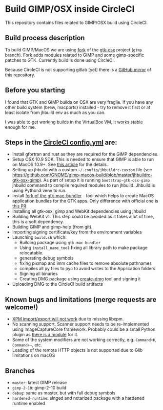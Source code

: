 # Build GIMP/OSX inside CircleCI

This repository contains files related to GIMP/OSX build using CircleCI.

## Build process description

To build GIMP/MacOS we are using [fork](https://gitlab.gnome.org/samm-git/gtk-osx/tree/gimp)
of the [gtk-osx](https://gitlab.gnome.org/GNOME/gtk-osx) project (`gimp` branch). 
Fork adds modules related to GIMP and some gimp-specific patches to GTK.
Currently build is done using CircleCI.

Because CircleCI is not supporting gitlab [yet] there is a [GitHub mirror](https://github.com/GNOME/gimp-macos-build) of this repository.

## Before you starting

I found that GTK and GIMP builds on OSX are very fragile. If you have any other build system (brew, macports) installed - try to remove it first or at least isolate from jhbuild env as much as you can.

I was able to get working builds in the VirtualBox VM, it works stable enough for me.

## Steps in the [CircleCI config.yml](https://github.com/GNOME/gimp-macos-build/blob/master/.circleci/config.yml) are:

- Install gfortran and rust as they are required for the GIMP dependencies.
- Setup OSX 10.9 SDK. This is needed to ensure that GIMP is able to run on MacOS 10.9+. See [this article](https://smallhacks.wordpress.com/2018/11/11/how-to-support-old-osx-version-with-a-recent-xcode/) for the details.
- Setting up jhbuild with a custom `~/.config/jhbuildrc-custom` file (see https://github.com/GNOME/gimp-macos-build/blob/master/jhbuildrc-gtk-osx-gimp). As part of setup it is running `bootstrap-gtk-osx-gimp` jhbuild command to compile required modules to run jhbuild. Jhbuild is using Python3 venv to run.
- Install [fork of the gtk-mac-bundler](https://github.com/samm-git/gtk-mac-bundler/tree/fix-otool) - tool which helps to create MacOS application bundles for the GTK apps. Only difference with official one is [this PR](https://github.com/jralls/gtk-mac-bundler/pull/10)
- Installing all gtk-osx, gimp and WebKit dependencies using jhbuild
- Building WebKit v1. This step could be avoided as it takes a lot of time, this is a soft dependency.
- Building GIMP and gimp-help (from git).
- Importing signing certificate/key from the environment variables
- Launching `build.sh` which:
  - Building package using `gtk-mac-bundler`
  - Using `install_name_tool` fixing all library path to make package relocatable.
  - generating debug symbols
  - fixing pixmap and imm cache files to remove absolute pathnames
  - compiles all py files to pyc to avoid writes to the Application folders
  - Signing all binaries
  - Creating DMG package using [create-dmg](https://github.com/andreyvit/create-dmg) tool and signing it
- Uploading DMG to the CircleCI build artifacts

## Known bugs and limitations (merge requests are welcome!)

- [XPM import/export will not work](https://gitlab.gnome.org/Infrastructure/gimp-macos-build/issues/6) due to missing libxpm.
- No scanning support. Scanner support needs to be re-implemented using ImageCaptureCore
framework. Probably could be a small Python plugin as [there is a module](https://pypi.org/project/pyobjc-framework-ImageCaptureCore/) for it.
- Some of the system modifiers are not working correctly, e.g. `Command+H`, `Command+~`, etc.
- Loading of the remote HTTP objects is not supported due to Glib limitations on macOS

## Branches

- `master`: latest GIMP release
- `gimp-2-10`: gimp-2-10 build
- `debug`: same as master, but with full debug symbols
- `hardened-runtime`: singed and notarized package with a hardened runtime enabled
